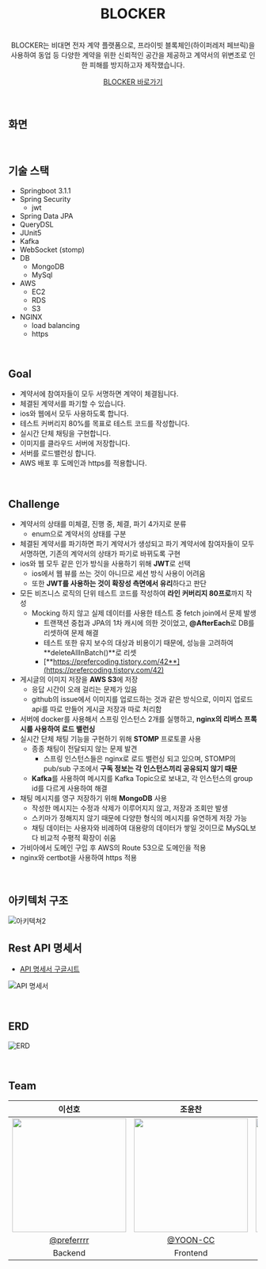 <div align="center" >

# BLOCKER

</div>


<div align="center" >
</br>
BLOCKER는 비대면 전자 계약 플랫폼으로, 프라이빗 블록체인(하이퍼레저 페브릭)을 사용하여 동업 등 다양한 계약을 위한 신뢰적인 공간을 제공하고 계약서의 위변조로 인한 피해를 방지하고자 제작했습니다.

</br>


[BLOCKER 바로가기](https://blockerrrr.site)

</div>

</br>

## 화면
</br>


## 기술 스택
- Springboot 3.1.1
- Spring Security
    - jwt
- Spring Data JPA
- QueryDSL
- JUnit5
- Kafka
- WebSocket (stomp)
- DB
    - MongoDB
    - MySql
- AWS
    - EC2
    - RDS
    - S3
- NGINX
    - load balancing
    - https

</br>

## Goal

- 계약서에 참여자들이 모두 서명하면 계약이 체결됩니다.
- 체결된 계약서를 파기할 수 있습니다.
- ios와 웹에서 모두 사용하도록 합니다.
- 테스트 커버리지 80%를 목표로 테스트 코드를 작성합니다.
- 실시간 단체 채팅을 구현합니다.
- 이미지를 클라우드 서버에 저장합니다.
- 서버를 로드밸런싱 합니다.
- AWS 배포 후 도메인과 https를 적용합니다.

</br>

## Challenge

- 계약서의 상태를 미체결, 진행 중, 체결, 파기 4가지로 분류
  - enum으로 계약서의 상태를 구분
- 체결된 계약서를 파기하면 파기 계약서가 생성되고 파기 계약서에 참여자들이 모두 서명하면, 기존의 계약서의 상태가 파기로 바뀌도록 구현
- ios와 웹 모두 같은 인가 방식을 사용하기 위해 **JWT**로 선택
  - ios에서 웹 뷰를 쓰는 것이 아니므로 세션 방식 사용이 어려움
  - 또한 **JWT를 사용하는 것이 확장성 측면에서 유리**하다고 판단
- 모든 비즈니스 로직의 단위 테스트 코드를 작성하여 **라인 커버리지 80프로**까지 작성
  - Mocking 하지 않고 실제 데이터를 사용한 테스트 중 fetch join에서 문제 발생
    - 트랜잭션 중첩과 JPA의 1차 캐시에 의한 것이었고,
      **@AfterEach**로 DB를 리셋하여 문제 해결
    - 테스트 또한 유지 보수의 대상과 비용이기 때문에, 성능을 고려하여 **deleteAllInBatch()**로 리셋
    - [**https://prefercoding.tistory.com/42**](https://prefercoding.tistory.com/42)
- 게시글의 이미지 저장을 **AWS S3**에 저장
  - 응답 시간이 오래 걸리는 문제가 있음
  - github의 issue에서 이미지를 업로드하는 것과 같은 방식으로, 이미지 업로드 api를 따로 만들어 게시글 저장과 따로 처리함
- 서버에 docker를 사용해서 스프링 인스턴스 2개를 실행하고, **nginx의 리버스 프록시를 사용하여 로드 밸런싱**
- 실시간 단체 채팅 기능을 구현하기 위해 **STOMP** 프로토콜 사용
  - 종종 채팅이 전달되지 않는 문제 발견
    - 스프링 인스턴스들은 nginx로 로드 밸런싱 되고 있으며,
      STOMP의 pub/sub 구조에서 **구독 정보는 각 인스턴스끼리 공유되지 않기 때문**
  - **Kafka**를 사용하여 메시지를 Kafka Topic으로 보내고, 각 인스턴스의 group id를 다르게 사용하여 해결
- 채팅 메시지를 영구 저장하기 위해 **MongoDB** 사용
  - 작성한 메시지는 수정과 삭제가 이루어지지 않고, 저장과 조회만 발생
  - 스키마가 정해지지 않기 때문에 다양한 형식의 메시지를 유연하게 저장 가능
  - 채팅 데이터는 사용자와 비례하여 대용량의 데이터가 쌓일 것이므로 MySQL보다 비교적 수평적 확장이 쉬움
- 가비아에서 도메인 구입 후 AWS의 Route 53으로 도메인을 적용
- nginx와 certbot을 사용하여 https 적용

</br>


## 아키텍처 구조
![아키텍쳐2](https://github.com/preferrrr/BLOCKER_SERVER/assets/99793526/84c2d609-bf40-467b-8645-20d9543f1eb4)
## Rest API 명세서
- [API 명세서 구글시트](https://docs.google.com/spreadsheets/d/1DFMd0ERGCjn0O0FpOp1oUvjnTeKOAhN43ziPQ3hMcdg/edit#gid=2006977463) 

![API 명세서](https://github.com/preferrrr/BLOCKER_SERVER/assets/99793526/c4731807-afd7-4ecf-8ec2-bd66e6b6cb54)

</br>

## ERD
![ERD](https://github.com/preferrrr/BLOCKER_SERVER/assets/99793526/4c8d2f64-2790-4d21-bf3b-082db1aa87ea) 

</br>


## Team
<div align="center" >


 
|이선호|조윤찬|오예준|
|:---:|:---:|:---:|
|<img width="230px" src="https://avatars.githubusercontent.com/u/99793526?v=4"/> | <img width="230px" src="https://avatars.githubusercontent.com/u/87313979?v=4"/> |<img width="230px" src="https://avatars.githubusercontent.com/u/101854418?v=4"/> |
|[@preferrrr](https://github.com/preferrrr)|[@YOON-CC](https://github.com/YOON-CC)|[@nu-jey](https://github.com/ddogong)|
|Backend| Frontend | ios |

</div>

</br>

